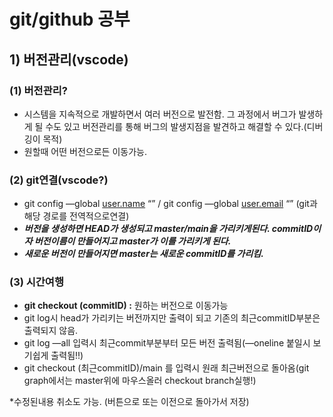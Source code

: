 # git/github 공부
## 1) 버전관리(vscode)

### (1) 버전관리?

- 시스템을 지속적으로 개발하면서 여러 버전으로 발전함. 그 과정에서 버그가 발생하게 될 수도 있고 버전관리를 통해 버그의 발생지점을 발견하고 해결할 수 있다.(디버깅이 목적)
- 원할때 어떤 버전으로든 이동가능.

### (2) git연결(vscode?)

- git config —global [user.name](http://user.name) “” / git config —global [user.email](http://user.email) “” (git과 해당 경로를 전역적으로연결)
- ***버전을 생성하면 HEAD가 생성되고 master/main을 가리키게된다. commitID이자 버전이름이 만들어지고 master가 이를 가리키게 된다.***
- ***새로운 버전이 만들어지면 master는 새로운 commitID를 가리킴.***

### (3) 시간여행

- **git checkout (commitID) :** 원하는 버전으로 이동가능
- git log시 head가 가리키는 버전까지만 출력이 되고 기존의 최근commitID부분은 출력되지 않음.
- git log —all 입력시 최근commit부분부터 모든 버전 출력됨(—oneline 붙일시 보기쉽게 출력됨!!)
- git checkout (최근commitID)/main 를 입력시 원래 최근버전으로 돌아옴(git graph에서는 master위에 마우스올러 checkout branch실행!)

*수정된내용 취소도 가능. (버튼으로 또는 이전으로 돌아가서 저장)
